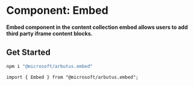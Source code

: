 # Component: Embed

**Embed component in the content collection embed allows users to add third party iframe content blocks.**

## Get Started

```sh
npm i "@microsoft/arbutus.embed"
```

```
import { Embed } from "@microsoft/arbutus.embed";
```
